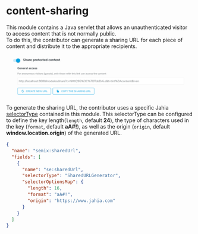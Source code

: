 # content-sharing
This module contains a Java servlet that allows an unauthenticated visitor to access content that is
not normally public.  
To do this, the contributor can generate a sharing URL for each piece of content and distribute it
to the appropriate recipients.

![100]

To generate the sharing URL, the contributor uses a specific Jahia [selectorType] contained in this module.
This selectorType can be configured to define the key length(`length`, default **24**), the type of characters
used in the key (`format`, default **aA#!**),
as well as the origin (`origin`, default **window.location.origin**) of the generated URL.

```json
{
  "name": "semix:sharedUrl",
  "fields": [
    {
      "name": "se:sharedUrl",
      "selectorType": "SharedURLGenerator",
      "selectorOptionsMap": {
        "length": 16,
        "format": "aA#!",
        "origin": "https://www.jahia.com"
      }
    }
  ]
}
```





[100]: doc/images/000_shared_URL_UI.png
[selectorType]:https://github.com/Jahia/content-sharing/blob/main/src/javascript/SharedURLGenerator/SharedURLGenerator.jsx